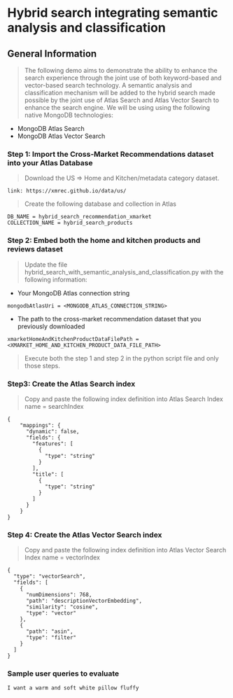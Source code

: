 # Hybrid search integrating semantic analysis and classification

## General Information
> The following demo aims to demonstrate the ability to enhance the search experience through the joint use of both keyword-based and vector-based search technology.
> A semantic analysis and classification mechanism will be added to the hybrid search made possible by the joint use of Atlas Search and Atlas Vector Search to enhance the search engine.
> We will be using using the following native MongoDB technologies:
* MongoDB Atlas Search
* MongoDB Atlas Vector Search


### Step 1: Import the Cross-Market Recommendations dataset into your Atlas Database
> Download the US => Home and Kitchen/metadata category dataset.
```
link: https://xmrec.github.io/data/us/
```
> Create the following database and collection in Atlas
```
DB_NAME = hybrid_search_recommendation_xmarket
COLLECTION_NAME = hybrid_search_products
```

### Step 2: Embed both the home and kitchen products and reviews dataset
> Update the file hybrid_search_with_semantic_analysis_and_classification.py with the following information:
* Your MongoDB Atlas connection string
```
mongodbAtlasUri = <MONGODB_ATLAS_CONNECTION_STRING>
```
* The path to the cross-market recommendation dataset that you previously downloaded
```
xmarketHomeAndKitchenProductDataFilePath = <XMARKET_HOME_AND_KITCHEN_PRODUCT_DATA_FILE_PATH>
```
> Execute both the step 1 and step 2 in the python script file and only those steps.

### Step3: Create the Atlas Search index
> Copy and paste the following index definition into Atlas Search
> Index name = searchIndex
```
{
    "mappings": {
      "dynamic": false,
      "fields": {
        "features": [
          {
            "type": "string"
          }
        ],
        "title": [
          {
            "type": "string"
          }
        ]
      }
    }
}
```

### Step 4: Create the Atlas Vector Search index
> Copy and paste the following index definition into Atlas Vector Search
> Index name = vectorIndex
```
{
  "type": "vectorSearch",
  "fields": [
    {
      "numDimensions": 768,
      "path": "descriptionVectorEmbedding",
      "similarity": "cosine",
      "type": "vector"
    },
    {
      "path": "asin",
      "type": "filter"
    }
  ]
}
```


### Sample user queries to evaluate
```
I want a warm and soft white pillow fluffy
```
